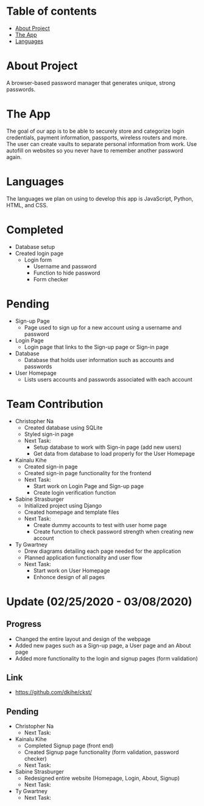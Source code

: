 # Table of contents

* [About Project](#about-project)
* [The App](#the-app)
* [Languages](#languages)

# About Project

A browser-based password manager that generates unique, strong passwords.

# The App

The goal of our app is to be able to securely store and categorize login credentials, payment information, passports, wireless routers and more. The user can create vaults to separate personal information from work. Use autofill on websites so you never have to remember another password again.

# Languages

The languages we plan on using to develop this app is JavaScript, Python, HTML, and CSS.

# Completed

* Database setup
* Created login page
  * Login form 
    * Username and password 
    * Function to hide password
    * Form checker 

# Pending

* Sign-up Page
  * Page used to sign up for a new account using a username and password
* Login Page
  * Login page that links to the Sign-up page or Sign-in page
* Database
  * Database that holds user information such as accounts and passwords
* User Homepage
  * Lists users accounts and passwords associated with each account

# Team Contribution
* Christopher Na 
  * Created database using SQLite
  * Styled sign-in page
  * Next Task:
    * Setup database to work with Sign-in page (add new users)
    * Get data from database to load properly for the User Homepage
* Kainalu Kihe
  * Created sign-in page
  * Created sign-in page functionality for the frontend
  * Next Task:
    * Start work on Login Page and Sign-up page
    * Create login verification function
* Sabine Strasburger
  * Initialized project using Django
  * Created homepage and template files
  * Next Task:
    * Create dummy accounts to test with user home page
    * Create function to check password strength when creating new account
* Ty Gwartney
  * Drew diagrams detailing each page needed for the application
  * Planned application functionality and user flow
  * Next Task:
    * Start work on User Homepage
    * Enhonce design of all pages

# Update (02/25/2020 - 03/08/2020)
## Progress
* Changed the entire layout and design of the webpage
* Added new pages such as a Sign-up page, a User page and an About page
* Added more functionality to the login and signup pages (form validation)

## Link
* https://github.com/dkihe/ckst/
## Pending
* Christopher Na 
  * Next Task:
* Kainalu Kihe
  * Completed Signup page (front end)
  * Created Signup page functionality (form validation, password checker)
  * Next Task:
* Sabine Strasburger
  * Redesigned entire website (Homepage, Login, About, Signup)
  * Next Task:
* Ty Gwartney
  * Next Task:

    
